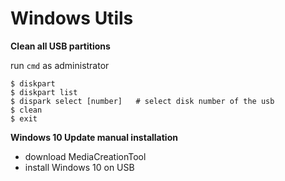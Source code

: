 # Windows Utils

**Clean all USB partitions**

run `cmd` as administrator


    $ diskpart
    $ diskpart list
    $ dispark select [number]   # select disk number of the usb
    $ clean
    $ exit
    
    
**Windows 10 Update manual installation**

- download MediaCreationTool
- install Windows 10 on USB
